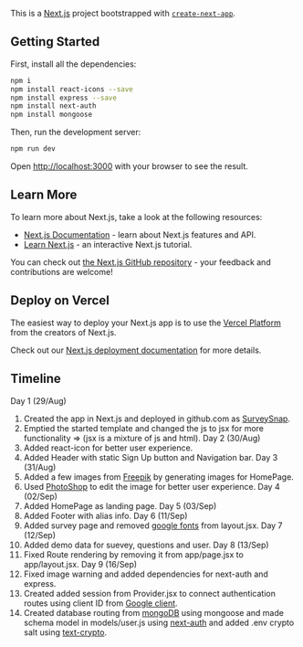 This is a [Next.js](https://nextjs.org/) project bootstrapped with [`create-next-app`](https://github.com/vercel/next.js/tree/canary/packages/create-next-app).

## Getting Started
First, install all the dependencies:

```bash
npm i
npm install react-icons --save
npm install express --save
npm install next-auth
npm install mongoose
```

Then, run the development server:

```bash
npm run dev
```

Open [http://localhost:3000](http://localhost:3000) with your browser to see the result.

## Learn More

To learn more about Next.js, take a look at the following resources:

- [Next.js Documentation](https://nextjs.org/docs) - learn about Next.js features and API.
- [Learn Next.js](https://nextjs.org/learn) - an interactive Next.js tutorial.

You can check out [the Next.js GitHub repository](https://github.com/vercel/next.js/) - your feedback and contributions are welcome!

## Deploy on Vercel

The easiest way to deploy your Next.js app is to use the [Vercel Platform](https://vercel.com/new?utm_medium=default-template&filter=next.js&utm_source=create-next-app&utm_campaign=create-next-app-readme) from the creators of Next.js.

Check out our [Next.js deployment documentation](https://nextjs.org/docs/deployment) for more details.

## Timeline

Day 1 (29/Aug)
01. Created the app in Next.js and deployed in github.com as [SurveySnap](https://github.com/VKBRAWLER/SurveySnap.git).
02. Emptied the started template and changed the js to jsx for more functionality => (jsx is a mixture of js and html).
Day 2 (30/Aug)
03. Added react-icon for better user experience.
04. Added Header with static Sign Up button and Navigation bar.
Day 3 (31/Aug)
05. Added a few images from [Freepik](https://www.freepik.com/) by generating images for HomePage.
06. Used [PhotoShop](https://www.adobe.com/in/products/photoshop.html) to edit the image for better user experience.
Day 4 (02/Sep)
07. Added HomePage as landing page.
Day 5 (03/Sep)
08. Added Footer with alias info.
Day 6 (11/Sep)
09. Added survey page and removed [google fonts](https://fonts.google.com/) from layout.jsx.
Day 7 (12/Sep)
10. Added demo data for suevey, questions and user.
Day 8 (13/Sep)
11. Fixed Route rendering by removing it from app/page.jsx to app/layout.jsx.
Day 9 (16/Sep)
12. Fixed image warning and added dependencies for next-auth and express.
13. Created added session from Provider.jsx to connect authentication routes using client ID from [Google client](https://console.cloud.google.com/).
14. Created database routing from [mongoDB](https://www.mongodb.com/atlas) using mongoose and made schema model in models/user.js using [next-auth](https://next-auth.js.org) and added .env crypto salt using [text-crypto](https://github.com/JeevanJoshi4434/text-crypto).